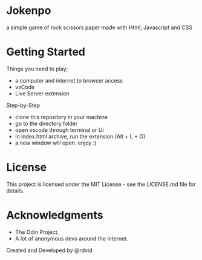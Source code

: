 # Jokenpo

a simple game of rock scissors paper made with Html, Javascript and CSS


# Getting Started

Things you need to play;

- a computer and internet to browser access
- vsCode
- Live Server extension

Step-by-Step

- clone this repository in your machine
- go to the directory folder
- open vscode through terminal or Ui
- in index.html archive, run the extension (Alt + L + O)
- a new window will open. enjoy :)

# License
This project is licensed under the MIT License - see the LICENSE.md file for details.

# Acknowledgments
- The Odin Project.
- A lot of anonymous devs around the internet.


Created and Developed by @rdvid